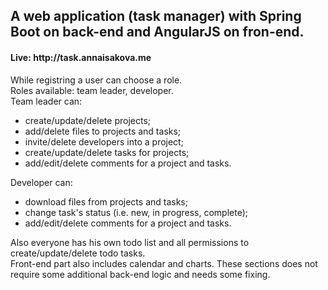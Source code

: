 <h2><strong>A web application (task manager) with Spring Boot on back-end and AngularJS on fron-end.</strong></h2>

<h4>Live: http://task.annaisakova.me</h4>

<p>
  While registring a user can choose a role.<br/>
  Roles available: team leader, developer.<br/>
  Team leader can:
  <ul>
    <li>create/update/delete projects;</li>
    <li>add/delete files to projects and tasks;</li>
    <li>invite/delete developers into a project;</li>
    <li>create/update/delete tasks for projects;</li>
    <li>add/edit/delete comments for a project and tasks.</li>
  </ul>
  Developer can:
  <ul>
    <li>download files from projects and tasks;</li>
    <li>change task's status (i.e. new, in progress, complete);</li>
    <li>add/edit/delete comments for a project and tasks.</li>
  </ul>
  Also everyone has his own todo list and all permissions to create/update/delete todo tasks.<br/>
  Front-end part also includes calendar and charts. These sections does not require some additional back-end logic and needs some fixing.
</p>
